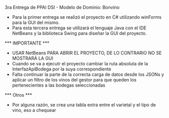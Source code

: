 3ra Entrega de PPAI DSI - Modelo de Dominio: Bonvino

* Para la primer entrega se realizó el proyecto en C# utilizando winForms para la GUI del mismo.
* Para esta tercera entrega se utilizará el lenguaje Java con el IDE NetBeans y la biblioteca Swing para diseñar la GUI del proyecto.

*** IMPORTANTE ***
- USAR NetBeans PARA ABRIR EL PROYECTO, DE LO CONTRARIO NO SE MOSTRARÁ LA GUI
- Cuando se va a ejecutr el proyecto cambiar la ruta absoluta de la InterfazApiBodega por la suya correspondiente
- Falta continuar la parte de la correcta carga de datos desde los JSONs y aplicar un filtro de los vinos del gestor para que queden los pertenecientes a las bodegas seleccionadas

*** Otros ***
- Por alguna razón, se crea una tabla extra entre el varietal y el tipo de vino, eso a chequear